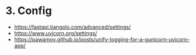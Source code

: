 # 3. Config
- https://fastapi.tiangolo.com/advanced/settings/
- https://www.uvicorn.org/settings/
- https://pawamoy.github.io/posts/unify-logging-for-a-gunicorn-uvicorn-app/
